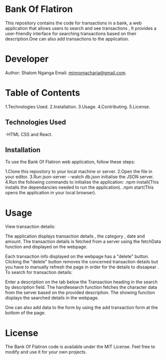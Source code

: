 # Bank Of Flatiron 

This repository contains the code for transactions in a bank, a web application that allows users to search and see transactions , It provides a user-friendly interface for searching transactions based on their description.One can also add transactions to the application.

# Developer
Author: Shalom Nganga Email: minnomacharia@gmail.com.

# Table of Contents
1.Technologies Used. 2.Installation. 3.Usage. 4.Contributing. 5.License.

## Technologies Used
-HTML CSS  and React.

## Installation
To use the Bank Of Flatiron web application, follow these steps:

1.Clone this repository to your local machine or server. 
2.Open the file in your editor.
3.Run json-server --watch db.json initialise the JSON server.
4.Run the following commands to initialise the application:
    .npm install(This installs the dependancies needed to run the application).
    .npm start(This opens the application in your local browser).
# Usage
View transaction details:

The application displays transaction details , the category , date and amount. The transaction details is fetched from a server using the fetchData function and displayed on the webpage.

Each transaction info displayed on the webpage has a "delete" button. Clicking the "delete" button removes the concerned transaction details but you have to manually refresh the page in order for the details to dissapear .
To search for transaction details:

Enter a description on the tab below the Transaction heading in the search by description field. The handlesearch function fetches the character data from the server based on the provided description. The showing function displays the searched details in the webpage.

One can also add data to the form by using the add transaction form at the bottom of the page.

# License
The Bank Of Flatiron code is available under the MIT License. Feel free to modify and use it for your own projects.
